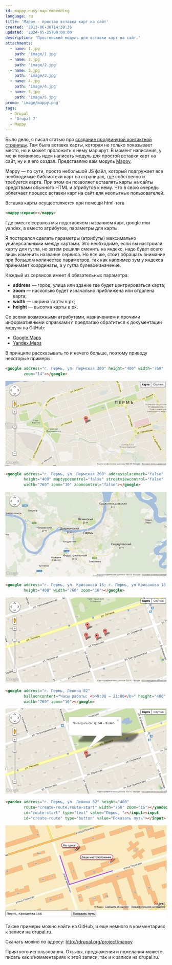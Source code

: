 ```yaml
---
id: mappy-easy-map-embedding
language: ru
title: 'Mappy - простая вставка карт на сайт'
created: '2013-06-30T14:39:36'
updated: '2024-05-25T00:00:00'
description: 'Простенький модуль для вставки карт на сайт.'
attachments:
  - name: 1.jpg
    path: 'image/1.jpg'
  - name: 2.jpg
    path: 'image/2.jpg'
  - name: 3.jpg
    path: 'image/3.jpg'
  - name: 4.jpg
    path: 'image/4.jpg'
  - name: 5.jpg
    path: 'image/5.jpg'
promo: 'image/mappy.png'
tags:
  - Drupal
  - 'Drupal 7'
  - Mappy
---
```


Было дело, я писал статью
про [создание продвинутой контактной страницы][advanced-contact-page]. Там
была вставка карты, которая не только показывает место, но и может проложить
к нему маршрут. В момент написания, у меня появилась идея написать модуль для
простой вставки карт на сайт, ну и я его создал. Представляю вам модуль
[Mappy](https://drupal.org/project/Mappy).

Mappy — по сути, просто небольшой JS файл, который подгружает все необходимые
библиотеки карт на страницах, где собственно и требуется карта. При этом он
позволяет вставлять карты на сайты средствами обычного HTML и атрибутов к нему.
Что в свою очередь облегчает процесс вставки карт на сайт для неопытных
пользователей.

Вставка карты осуществляется при помощи html-тега

```html
<mappy:сервис></mappy>
```

Где вместо сервиса мы подставляем названием карт, google или yandex, а вместо
атрибутов, параметры для карты.

Я постарался сделать параметры (атрибуты) максимально универсальными между
картами. Это необходимо, если вы настроили карту для гугла, но затем решили
сменить на яндекс, надо будет всего лишь изменить название сервиса. Но все же,
стоит обращать внимание при большом количестве параметров, так как например зум
у яндекса принимает координаты, а у гугла булевое значение.

Каждый из сервисов имеет 4 обязательных параметра:

- **address** — город, улица или здание где будет центрироваться карта;
- **zoom** — насколько будет изначально приближена или отдалена карта;
- **width** — ширина карты в px;
- **height** — высотка карты в px.

Со всеми возможными атрибутами, назначением и прочими информативными справками я
предлагаю обратиться к документации модуля на GitHub:

- [Google.Maps](https://github.com/Niklan/Mappy/wiki/ru_Google.Maps)
- [Yandex.Maps](https://github.com/Niklan/Mappy/wiki/ru_Yandex.Maps)

В принципе рассказывать то и нечего больше, поэтому приведу некоторые примеры.

```html {"header":"Пример 1"}
<google address="г. Пермь, ул. Пермская 200" height="400" width="760"
        zoom="14"></google>
```

![Пример №1](image/1.jpg)

```html {"header":"Пример 2"}
<google address="г. Пермь, ул. Пермская 200" addressplacemark="false"
        height="400" maptypecontrol="false" streetviewcontrol="false"
        width="760" zoom="10" zoomcontrol="false"></google>
```

![Пример №2](image/2.jpg)

```html {"header":"Пример 3"}
<google address="г. Пермь, ул. Крисанова 16; г. Пермь, ул Крисанова 18; г. Пермь, Ленина 82; г. Пермь, ул Крисанова 18Б"
        height="400" width="760" zoom="16"></google>
```

![Пример №3](image/3.jpg)

```html {"header":"Пример 4"}
<google address="г. Пермь, Ленина 82"
        ballooncontent="Часы работы: <b>9:00 — 21:00</b>" height="400"
        width="760" zoom="16"></google>
```

![Пример №4](image/4.jpg)

```html {"header":"Пример 5"}
<yandex address="г. Пермь, ул. Ленина 82" height="400"
        route="create-route,route-start" width="760" zoom="16"></yandex><input
        id="route-start" type="text" value="Пермь, "></input><input
        id="create-route" type="button" value="Показать путь"></input>
```

![Пример №5](image/5.jpg)

Также примеры можно найти на GitHub, и еще немного в комментариях к записи
на [drupal.ru](http://www.drupal.ru/node/100306).

Скачать можно по адресу: <http://drupal.org/project/mappy>

Приятного использования. Отзывы, предложения и пожелания можете писать как в
комментариях к этой записи, так и к записи на drupal.ru.

[advanced-contact-page]: ../../../../2013/05/21/advanced-contact-page/index.ru.md
